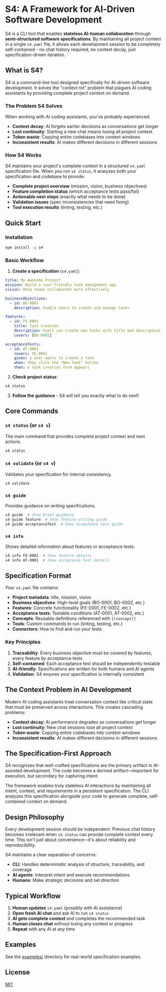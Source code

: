 # S4: A Framework for AI‑Driven Software Development

S4 is a CLI tool that enables **stateless AI-human collaboration** through **semi-structured software specifications**. By maintaining all project context in a single `s4.yaml` file, it allows each development session to be completely self-contained - no chat history required, no context decay, just specification-driven iteration.

## What is S4?

S4 is a command-line tool designed specifically for AI-driven software development. It solves the "context rot" problem that plagues AI coding assistants by providing complete project context on demand.

### The Problem S4 Solves

When working with AI coding assistants, you've probably experienced:

- **Context decay**: AI forgets earlier decisions as conversations get longer
- **Lost continuity**: Starting a new chat means losing all project context
- **Token waste**: Copying entire codebases into context windows
- **Inconsistent results**: AI makes different decisions in different sessions

### How S4 Works

S4 maintains your project's complete context in a structured `s4.yaml` specification file. When you run `s4 status`, it analyzes both your specification and codebase to provide:

- **Complete project overview** (mission, vision, business objectives)
- **Feature completion status** (which acceptance tests pass/fail)
- **Actionable next steps** (exactly what needs to be done)
- **Validation issues** (spec inconsistencies that need fixing)
- **Tool execution results** (linting, testing, etc.)

## Quick Start

### Installation

```bash
npm install -g s4
```

### Basic Workflow

1. **Create a specification** (`s4.yaml`):
```yaml
title: My Awesome Project
mission: Build a user-friendly task management app
vision: Help teams collaborate more effectively

businessObjectives:
  - id: BO-0001
    description: Enable users to create and manage tasks

features:
  - id: FE-0001
    title: Task Creation
    description: Users can create new tasks with title and description
    covers: [BO-0001]

acceptanceTests:
  - id: AT-0001
    covers: FE-0001
    given: a user wants to create a task
    when: they click the "New Task" button
    then: a task creation form appears
```

2. **Check project status**:
```bash
s4 status
```

3. **Follow the guidance** - S4 will tell you exactly what to do next!

## Core Commands

### `s4 status` (or `s4 s`)
The main command that provides complete project context and next actions.

```bash
s4 status
```

### `s4 validate` (or `s4 v`)
Validates your specification for internal consistency.

```bash
s4 validate
```

### `s4 guide`
Provides guidance on writing specifications.

```bash
s4 guide  # Show brief guidance
s4 guide feature  # Show feature writing guide
s4 guide acceptanceTest  # Show acceptance test guide
```

### `s4 info`
Shows detailed information about features or acceptance tests.

```bash
s4 info FE-0001  # Show feature details
s4 info AT-0001  # Show acceptance test details
```


## Specification Format

Your `s4.yaml` file contains:

- **Project metadata**: title, mission, vision
- **Business objectives**: High-level goals (BO-0001, BO-0002, etc.)
- **Features**: Concrete functionality (FE-0001, FE-0002, etc.)
- **Acceptance tests**: Testable conditions (AT-0001, AT-0002, etc.)
- **Concepts**: Reusable definitions referenced with `[[concept]]`
- **Tools**: Custom commands to run (linting, testing, etc.)
- **Connectors**: How to find and run your tests

### Key Principles

1. **Traceability**: Every business objective must be covered by features, every feature by acceptance tests
2. **Self-contained**: Each acceptance test should be independently testable
3. **AI-friendly**: Specifications are written for both humans and AI agents
4. **Validation**: S4 ensures your specification is internally consistent

## The Context Problem in AI Development

Modern AI coding assistants treat conversation context like critical state that must be preserved across interactions. This creates cascading problems:

- **Context decay**: AI performance degrades as conversations get longer
- **Lost continuity**: New chat sessions lose all project context
- **Token waste**: Copying entire codebases into context windows
- **Inconsistent results**: AI makes different decisions in different sessions

## The Specification-First Approach

S4 recognizes that well-crafted specifications are the primary artifact in AI-assisted development. The code becomes a derived artifact—important for execution, but secondary for capturing intent.

The framework enables truly stateless AI interactions by maintaining all intent, context, and requirements in a persistent specification. The CLI analyzes this specification alongside your code to generate complete, self-contained context on demand.

## Design Philosophy

Every development session should be independent. Previous chat history becomes irrelevant when `s4 status` can provide complete context every time. This isn't just about convenience—it's about reliability and reproducibility.

S4 maintains a clear separation of concerns:
- **CLI**: Handles deterministic analysis of structure, traceability, and coverage
- **AI agents**: Interpret intent and execute recommendations  
- **Humans**: Make strategic decisions and set direction

## Typical Workflow

1. **Human updates** `s4.yaml` (possibly with AI assistance)
2. **Open fresh AI chat** and ask AI to run `s4 status`
3. **AI gets complete context** and completes the recommended task
4. **Human closes chat** without losing any context or progress
5. **Repeat** with any AI at any time

## Examples

See the [examples/](examples/) directory for real-world specification examples.

## License

[MIT](LICENSE)
